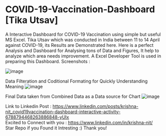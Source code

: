 # COVID-19-Vaccination-Dashboard [Tika Utsav]
A Interactive Dashboard for COVID-19 Vaccination using simple but useful MS Excel.
Tika Utsav which was conducted in India between 11 to 14 April against COVID-19, its Results are Demonstrated here.
Here is a perfect Analysis and Dashboard for Analysing tons of Data and Figures, It help to analyze which area needs improvement.
A Excel Developer Tool is used in preparing this Dashboard. Screenshots :

![image](https://user-images.githubusercontent.com/73196470/115013653-f5401000-9ece-11eb-9507-1f1b513fdeac.png)

Data Filteration and Coditional Formating for Quickly Understanding Meaning
![image](https://user-images.githubusercontent.com/73196470/115013721-0852e000-9ecf-11eb-93d9-e959f0b61616.png)

Final Data taken from Combined Data as a Data source for Chart
![image](https://user-images.githubusercontent.com/73196470/115013758-143ea200-9ecf-11eb-9c5d-1575ee5e26b7.png)

Link to Linkedin Post : https://www.linkedin.com/posts/krishna-nit_covid19vaccination-dashboard-interactive-activity-6788794468263886848-yUIx
<br>Excited to Connect with you : https://www.linkedin.com/in/krishna-nit/ <br>
Star Repo if you Found it Intresting :)
Thank you!
